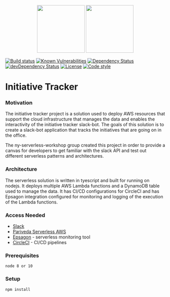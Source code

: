 <p align="center">
  <img height="150" src="https://user-images.githubusercontent.com/2955468/52235823-33732b00-2893-11e9-825d-f535dda7ba13.jpg">
  <img height="150" src="https://user-images.githubusercontent.com/2955468/52139934-6e6d2880-261f-11e9-9bbf-cfacd1facf3a.png">
</p>

[![Build status][build-badge]][build-badge-url]
[![Known Vulnerabilities][vulnerability-badge]][vulnerability-badge-url]
[![Dependency Status][dependency-badge]][dependency-badge-url]
[![devDependency Status][dev-dependency-badge]][dev-dependency-badge-url]
[![License][license-badge]][license-badge-url]
[![Code style][formatter-badge]][formatter-badge-url]

# Initiative Tracker

### Motivation

The initiative tracker project is a solution used to deploy AWS resources that support the cloud infrastructure that manages the data and enables the interactivity of the initiative tracker slack-bot. The goals of this solution is to create a slack-bot application that tracks the initiatives that are going on in the office.

The ny-serverless-workshop group created this project in order to provide a canvas for developers to get familiar with the slack API and test out different serverless patterns and architectures.

### Architecture

The serverless solution is written in tyescript and built for running on nodejs. It deploys multiple AWS Lambda functions and a DynamoDB table used to manage the data. It has CI/CD configurations for CircleCI and has Epsagon integration configured for monitoring and logging of the execution of the Lambda functions.

### Access Needed

- [Slack](https:/initativetracker.slack.com)
- [Pariveda Serverless AWS](https://pariveda-serverless.signin.aws.amazon.com/)
- [Epsagon](https://pariveda-serverless.signin.aws.amazon.com/) - serverless monitoring tool
- [CircleCI](/) - CI/CD pipelines

### Prerequisites

```
node 8 or 10
```

### Setup

```
npm install
```

[build-badge]: https://circleci.com/gh/pariveda-serverless/initiative-tracker.svg?style=shield&circle-token=1e1369bd1b5bec6e28eaf499a98f8af0dc3dbe3e
[build-badge-url]: https://circleci.com/gh/pariveda-serverless/initiative-tracker
[dependency-badge]: https://david-dm.org/pariveda-serverless/initiative-tracker.svg
[dependency-badge-url]: https://david-dm.org/pariveda-serverless/initiative-tracker
[dev-dependency-badge]: https://david-dm.org/pariveda-serverless/initiative-tracker/dev-status.svg
[dev-dependency-badge-url]: https://david-dm.org/pariveda-serverless/initiative-tracker?type=dev
[formatter-badge]: https://img.shields.io/badge/code_style-prettier-ff69b4.svg?style=flat-square
[formatter-badge-url]: #badge
[license-badge]: https://img.shields.io/github/license/pariveda-serverless/initiative-tracker.svg
[license-badge-url]: https://github.com/pariveda-serverless/initiative-tracker
[vulnerability-badge]: https://snyk.io/test/github/pariveda-serverless/initiative-tracker/badge.svg?targetFile=package.json
[vulnerability-badge-url]: https://snyk.io/test/github/pariveda-serverless/initiative-tracker?targetFile=package.json
